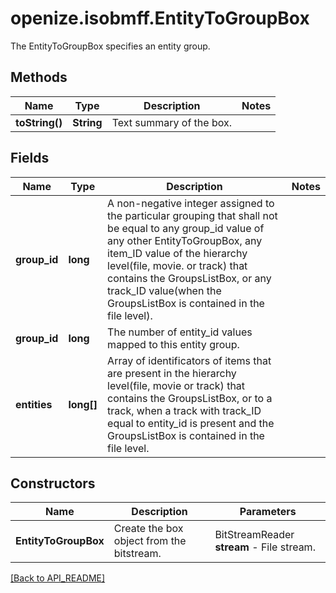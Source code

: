 # openize.isobmff.EntityToGroupBox

The EntityToGroupBox specifies an entity group.

## Methods

Name | Type | Description | Notes
------------ | ------------- | ------------- | -------------
**toString()** | **String** | Text summary of the box. | 

## Fields

Name | Type | Description | Notes
------------ | ------------- | ------------- | -------------
**group_id** | **long** | A non-negative integer assigned to the particular grouping that shall not be equal to any group_id value of any other EntityToGroupBox, any item_ID value of the hierarchy level(file, movie. or track) that contains the GroupsListBox, or any track_ID value(when the GroupsListBox is contained in the file level). | 
**group_id** | **long** | The number of entity_id values mapped to this entity group. | 
**entities** | **long[]** | Array of identificators of items that are present in the hierarchy level(file, movie or track) that contains the GroupsListBox, or to a track, when a track with track_ID equal to entity_id is present and the GroupsListBox is contained in the file level. | 

## Constructors

Name | Description | Parameters
------------ | ------------- | -------------
**EntityToGroupBox** | Create the box object from the bitstream. | BitStreamReader **stream** - File stream.

[[Back to API_README]](API_README.md)